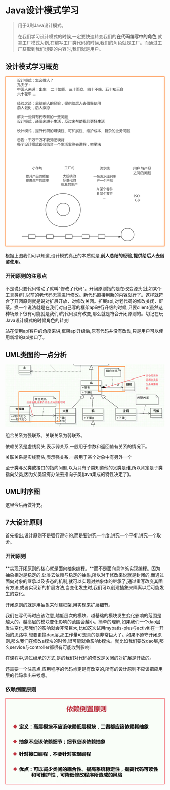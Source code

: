 # Java设计模式学习
> 用于3刷Java设计模式。
>
> 在我们学习设计模式的时候,一定要快速转变我们的**在代码编写中的角色**,就拿工厂模式为例,在编写工厂类代码的时候,我们的角色就是工厂。而通过工厂获取到我们想要的内容时,我们就是用户。

## 设计模式学习概览

![1557973636071](assets/1557973636071.png)

根据上图我们可以知道,设计模式真正的本质就是,**前人总结的经验,提供给后人去借鉴使用。**

### 开闭原则的注意点

不是说只要代码带动了就叫"修改了代码"。开闭原则指的是在改变源头(比如某个工具类)时,以前的老代码无需进行修改。新代码直接用新的内容就行了。这样就符合了开闭原则就是说对扩展开放，对修改关闭。扩展api,对老代码的修改关闭、屏蔽。换一个说法就是在我们对自己写的框架api进行升级的时候,只要client(虽然这种场景下很有可能就是我们)的代码没有改变,那么就是符合开闭原则的。切记在玩Java设计模式的时候角色的转变!

站在使用api客户的角度来讲,框架api升级后,原有代码并没有改动,只是用户可以使用新增的api接口了。

## UML类图的一点分析

![1558158889859](assets/1558158889859.png)

组合关系为强联系。关联关系为弱联系。

依赖关系是虚线箭头,表示弱关系,一般用于参数和返回值有关系的情况下。

关联关系是实线箭头,表示强关系,一般用于某个对象中有另外一个

至于类与父类或接口的指向问题,以为只有子类知道他的父类是谁,所以肯定是子类指向父类,因为父类没有办法去指向子类(java集成的特性决定了)。

## UML时序图

这里今后再做补充。

## 7大设计原则

首先指出,设计原则不是强行遵守的,而是要讲究一个度,讲究一个平衡,讲究一个取舍。

### 开闭原则

**实现开闭原则的核心就是面向抽象编程。**而不是面向具体的实现编程。因为抽象相对是稳定的,让类去依赖与稳定的抽象,所以对于修改来说就是封闭的,而通过面向对象的继承以及多态的机制,就可以实现对抽象体的继承了,通过重写改变其固有方法,或者实现新的扩展方法,当变化发生时,我们可以创建抽象来隔离以后可能发生的变化。

开闭原则的就是用抽象来创建框架,用实现来扩展细节。

我们在写代码时应该注意,越低层次的模块、越基础的模块发生变化影响的范围是越大的。越高层的模块变化影响的范围会越小。简单的理解,如果我们一个dao层发生变化,那我们的影响就会非常巨大,比如这次试用mybatis-plus与activiti在一开始的思路中,想要更换dao层,那工作量可想真的是非常巨大了。如果不遵守开闭原则,那么我们在修改a模块的时候,很可能就会影响b模块。就比如我们要改dao层,那么service与controller都很有可能收到影响!

在课程中,通过继承的方式,是的我们对代码的修改是关闭的对扩展是开放的。

还需要一个注意点,应用程序的代码肯定是有改变的,所有的设计原则不应该把应用层的代码拿出来考虑。

### 依赖倒置原则

![1558173269735](assets/1558173269735.png)